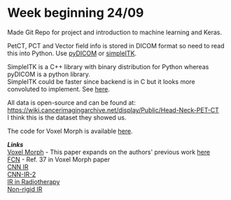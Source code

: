 # Week beginning 24/09
Made Git Repo for project and introduction to machine learning and Keras. <br>


PetCT, PCT and Vector field info is stored in DICOM format so need to read this into Python. 
Use [pyDICOM](https://github.com/pydicom/pydicom) or [simpleITK](http://www.simpleitk.org/).

SimpleITK is a C++ library with binary distribution for Python whereas pyDICOM is a python library.<br>
SimpleITK could be faster since backend is in C but it looks more convoluted to implement. See [here](https://github.com/concept-to-clinic/concept-to-clinic/issues/121 "SimpleITK vs pyDICOM").<br>

All data is open-source and can be found at: https://wiki.cancerimagingarchive.net/display/Public/Head-Neck-PET-CT <br>
I think this is the dataset they showed us.<br>

The code for Voxel Morph is available [here](https://github.com/voxelmorph/voxelmorph "Voxelmorph").<br>

*__Links__*<br>
[Voxel Morph](https://arxiv.org/pdf/1809.05231.pdf) - This paper expands on the authors' previous work [here](https://arxiv.org/pdf/1802.02604.pdf)<br>
[FCN](https://arxiv.org/ftp/arxiv/papers/1709/1709.00799.pdf) - Ref. 37 in Voxel Morph paper<br>
[CNN IR](https://wbir2018.nl/files/WBIR2018_Abstracts.pdf)<br>
[CNN-IR-2](https://pure.tue.nl/ws/portalfiles/portal/98728122/105740S.pdf)<br>
[IR in Radiotherapy](https://aapm.onlinelibrary.wiley.com/doi/abs/10.1002/mp.12256)<br>
[Non-rigid IR](https://www.ncbi.nlm.nih.gov/pmc/articles/PMC5518453/)<br>






